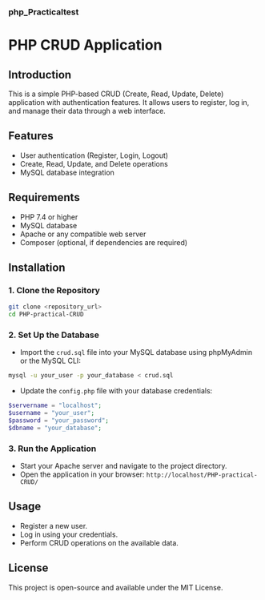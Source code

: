 ### php_Practicaltest
# PHP CRUD Application

## Introduction
This is a simple PHP-based CRUD (Create, Read, Update, Delete) application with authentication features. It allows users to register, log in, and manage their data through a web interface.

## Features
- User authentication (Register, Login, Logout)
- Create, Read, Update, and Delete operations
- MySQL database integration

## Requirements
- PHP 7.4 or higher
- MySQL database
- Apache or any compatible web server
- Composer (optional, if dependencies are required)

## Installation
### 1. Clone the Repository
```sh
git clone <repository_url>
cd PHP-practical-CRUD
```

### 2. Set Up the Database
- Import the `crud.sql` file into your MySQL database using phpMyAdmin or the MySQL CLI:
```sh
mysql -u your_user -p your_database < crud.sql
```
- Update the `config.php` file with your database credentials:
```php
$servername = "localhost";
$username = "your_user";
$password = "your_password";
$dbname = "your_database";
```

### 3. Run the Application
- Start your Apache server and navigate to the project directory.
- Open the application in your browser: `http://localhost/PHP-practical-CRUD/`

## Usage
- Register a new user.
- Log in using your credentials.
- Perform CRUD operations on the available data.

## License
This project is open-source and available under the MIT License.

